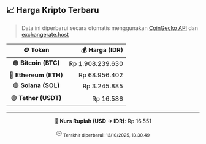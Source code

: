 

<!-- HARGA_KRIPTO -->
## 📈 Harga Kripto Terbaru

> Data ini diperbarui secara otomatis menggunakan [CoinGecko API](https://www.coingecko.com/) dan [exchangerate.host](https://exchangerate.host/)

<div align="center">

| 🪙 Token | 💰 Harga (IDR) |
|:------:|---------------:|
| 🟠 **Bitcoin (BTC)**   | Rp 1.908.239.630 |
| 🔵 **Ethereum (ETH)**  | Rp 68.956.402 |
| 🟣 **Solana (SOL)**    | Rp 3.245.885 |
| 🟢 **Tether (USDT)**   | Rp 16.586 |

---

💱 **Kurs Rupiah (USD → IDR)**: Rp 16.551

🕒 <sub>Terakhir diperbarui: 13/10/2025, 13.30.49</sub>

</div>
<!-- /HARGA_KRIPTO -->